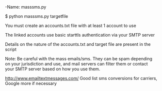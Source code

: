 -Name: masssms.py

$ python masssms.py targetfile

You must create an accounts.txt file with at least 1 account to use

The linked accounts use basic starttls authentication via your SMTP server

Details on the nature of the accounts.txt and target file are present in the script

Note: Be careful with the mass emails/sms. They can be spam depending on your jurisdiction and use, and mail servers can filter them or contact your SMTP server based on how you use them.
  				
			
http://www.emailtextmessages.com/ Good list sms conversions for carriers, Google more if necessary

